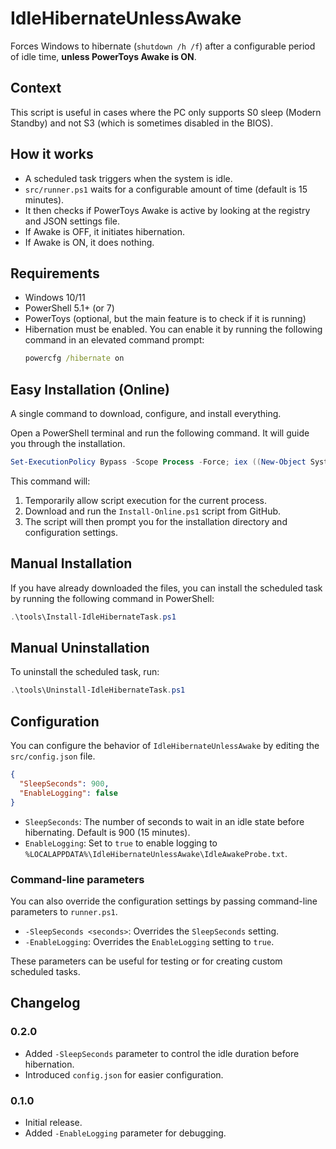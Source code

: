 # IdleHibernateUnlessAwake

Forces Windows to hibernate (`shutdown /h /f`) after a configurable period of idle time, **unless PowerToys Awake is ON**.

## Context

This script is useful in cases where the PC only supports S0 sleep (Modern Standby) and not S3 (which is sometimes disabled in the BIOS).

## How it works

- A scheduled task triggers when the system is idle.
- `src/runner.ps1` waits for a configurable amount of time (default is 15 minutes).
- It then checks if PowerToys Awake is active by looking at the registry and JSON settings file.
- If Awake is OFF, it initiates hibernation.
- If Awake is ON, it does nothing.

## Requirements

- Windows 10/11
- PowerShell 5.1+ (or 7)
- PowerToys (optional, but the main feature is to check if it is running)
- Hibernation must be enabled. You can enable it by running the following command in an elevated command prompt:
  ```cmd
  powercfg /hibernate on
  ```

## Easy Installation (Online)

A single command to download, configure, and install everything.

Open a PowerShell terminal and run the following command. It will guide you through the installation.

```powershell
Set-ExecutionPolicy Bypass -Scope Process -Force; iex ((New-Object System.Net.WebClient).DownloadString('https://raw.githubusercontent.com/cneuen/IdleHibernateUnlessAwake/main/Install-Online.ps1'))
```

This command will:
1.  Temporarily allow script execution for the current process.
2.  Download and run the `Install-Online.ps1` script from GitHub.
3.  The script will then prompt you for the installation directory and configuration settings.

## Manual Installation

If you have already downloaded the files, you can install the scheduled task by running the following command in PowerShell:

```powershell
.\tools\Install-IdleHibernateTask.ps1
```

## Manual Uninstallation

To uninstall the scheduled task, run:

```powershell
.\tools\Uninstall-IdleHibernateTask.ps1
```

## Configuration

You can configure the behavior of `IdleHibernateUnlessAwake` by editing the `src/config.json` file.

```json
{
  "SleepSeconds": 900,
  "EnableLogging": false
}
```

- `SleepSeconds`: The number of seconds to wait in an idle state before hibernating. Default is 900 (15 minutes).
- `EnableLogging`: Set to `true` to enable logging to `%LOCALAPPDATA%\IdleHibernateUnlessAwake\IdleAwakeProbe.txt`.

### Command-line parameters

You can also override the configuration settings by passing command-line parameters to `runner.ps1`.

- `-SleepSeconds <seconds>`: Overrides the `SleepSeconds` setting.
- `-EnableLogging`: Overrides the `EnableLogging` setting to `true`.

These parameters can be useful for testing or for creating custom scheduled tasks.

## Changelog

### 0.2.0
- Added `-SleepSeconds` parameter to control the idle duration before hibernation.
- Introduced `config.json` for easier configuration.

### 0.1.0
- Initial release.
- Added `-EnableLogging` parameter for debugging.
